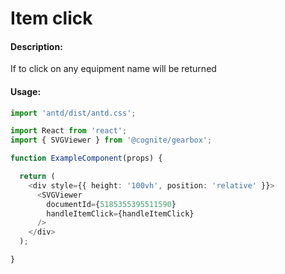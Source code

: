 # Item click

<!-- STORY -->

#### Description:

If to click on any equipment name will be returned

#### Usage:

```typescript jsx
import 'antd/dist/antd.css';

import React from 'react';
import { SVGViewer } from '@cognite/gearbox';

function ExampleComponent(props) {

  return (
    <div style={{ height: '100vh', position: 'relative' }}>
      <SVGViewer
        documentId={5185355395511590}
        handleItemClick={handleItemClick}
      />
    </div>
  );

}
```
